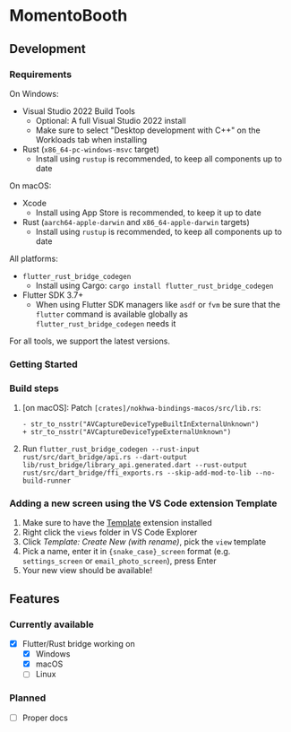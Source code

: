 # MomentoBooth

## Development

### Requirements

On Windows:
- Visual Studio 2022 Build Tools
  - Optional: A full Visual Studio 2022 install
  - Make sure to select "Desktop development with C++" on the Workloads tab when installing
- Rust (`x86_64-pc-windows-msvc` target)
  - Install using `rustup` is recommended, to keep all components up to date

On macOS:
- Xcode
  - Install using App Store is recommended, to keep it up to date
- Rust (`aarch64-apple-darwin` and `x86_64-apple-darwin` targets)
  - Install using `rustup` is recommended, to keep all components up to date

All platforms:
- `flutter_rust_bridge_codegen`
  - Install using Cargo: `cargo install flutter_rust_bridge_codegen`
- Flutter SDK 3.7+
  - When using Flutter SDK managers like `asdf` or `fvm` be sure that the `flutter` command is available globally as `flutter_rust_bridge_codegen` needs it

For all tools, we support the latest versions.

### Getting Started

### Build steps

1. [on macOS]: Patch `[crates]/nokhwa-bindings-macos/src/lib.rs`:
    ```
    - str_to_nsstr("AVCaptureDeviceTypeBuiltInExternalUnknown")
    + str_to_nsstr("AVCaptureDeviceTypeExternalUnknown")
    ```
1. Run `flutter_rust_bridge_codegen --rust-input rust/src/dart_bridge/api.rs --dart-output lib/rust_bridge/library_api.generated.dart --rust-output rust/src/dart_bridge/ffi_exports.rs --skip-add-mod-to-lib --no-build-runner`

### Adding a new screen using the VS Code extension Template

1. Make sure to have the [Template](https://marketplace.visualstudio.com/items?itemName=yongwoo.templateplate) extension installed
2. Right click the `views` folder in VS Code Explorer
3. Click _Template: Create New (with rename)_, pick the `view` template
4. Pick a name, enter it in `{snake_case}_screen` format (e.g. `settings_screen` or `email_photo_screen`), press Enter
5. Your new view should be available!

## Features

### Currently available

- [X] Flutter/Rust bridge working on
  - [X] Windows
  - [X] macOS
  - [ ] Linux

### Planned

- [ ] Proper docs
